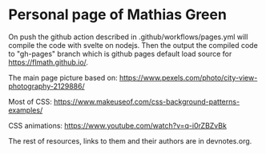 # Personal page of Mathias Green

On push the github action described in .github/workflows/pages.yml will compile the code with svelte on nodejs. 
Then the output the compiled code to "gh-pages" branch which is github pages default load source for https://flmath.github.io/.

The main page picture based on:
https://www.pexels.com/photo/city-view-photography-2129886/

Most of CSS:
https://www.makeuseof.com/css-background-patterns-examples/

CSS animations:
https://www.youtube.com/watch?v=q-i0rZBZvBk 

The rest of resources, links to them and their authors are in devnotes.org.

